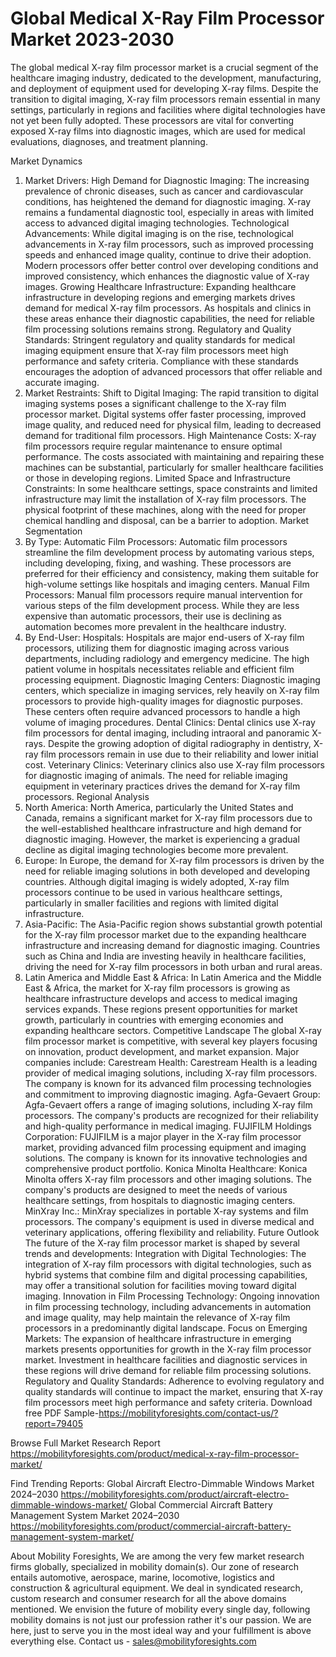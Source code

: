 # Global Medical X-Ray Film Processor Market 2023-2030
The global medical X-ray film processor market is a crucial segment of the healthcare imaging industry, dedicated to the development, manufacturing, and deployment of equipment used for developing X-ray films. Despite the transition to digital imaging, X-ray film processors remain essential in many settings, particularly in regions and facilities where digital technologies have not yet been fully adopted. These processors are vital for converting exposed X-ray films into diagnostic images, which are used for medical evaluations, diagnoses, and treatment planning.

Market Dynamics
1. Market Drivers:
High Demand for Diagnostic Imaging: The increasing prevalence of chronic diseases, such as cancer and cardiovascular conditions, has heightened the demand for diagnostic imaging. X-ray remains a fundamental diagnostic tool, especially in areas with limited access to advanced digital imaging technologies.
Technological Advancements: While digital imaging is on the rise, technological advancements in X-ray film processors, such as improved processing speeds and enhanced image quality, continue to drive their adoption. Modern processors offer better control over developing conditions and improved consistency, which enhances the diagnostic value of X-ray images.
Growing Healthcare Infrastructure: Expanding healthcare infrastructure in developing regions and emerging markets drives demand for medical X-ray film processors. As hospitals and clinics in these areas enhance their diagnostic capabilities, the need for reliable film processing solutions remains strong.
Regulatory and Quality Standards: Stringent regulatory and quality standards for medical imaging equipment ensure that X-ray film processors meet high performance and safety criteria. Compliance with these standards encourages the adoption of advanced processors that offer reliable and accurate imaging.
2. Market Restraints:
Shift to Digital Imaging: The rapid transition to digital imaging systems poses a significant challenge to the X-ray film processor market. Digital systems offer faster processing, improved image quality, and reduced need for physical film, leading to decreased demand for traditional film processors.
High Maintenance Costs: X-ray film processors require regular maintenance to ensure optimal performance. The costs associated with maintaining and repairing these machines can be substantial, particularly for smaller healthcare facilities or those in developing regions.
Limited Space and Infrastructure Constraints: In some healthcare settings, space constraints and limited infrastructure may limit the installation of X-ray film processors. The physical footprint of these machines, along with the need for proper chemical handling and disposal, can be a barrier to adoption.
Market Segmentation
1. By Type:
Automatic Film Processors: Automatic film processors streamline the film development process by automating various steps, including developing, fixing, and washing. These processors are preferred for their efficiency and consistency, making them suitable for high-volume settings like hospitals and imaging centers.
Manual Film Processors: Manual film processors require manual intervention for various steps of the film development process. While they are less expensive than automatic processors, their use is declining as automation becomes more prevalent in the healthcare industry.
2. By End-User:
Hospitals: Hospitals are major end-users of X-ray film processors, utilizing them for diagnostic imaging across various departments, including radiology and emergency medicine. The high patient volume in hospitals necessitates reliable and efficient film processing equipment.
Diagnostic Imaging Centers: Diagnostic imaging centers, which specialize in imaging services, rely heavily on X-ray film processors to provide high-quality images for diagnostic purposes. These centers often require advanced processors to handle a high volume of imaging procedures.
Dental Clinics: Dental clinics use X-ray film processors for dental imaging, including intraoral and panoramic X-rays. Despite the growing adoption of digital radiography in dentistry, X-ray film processors remain in use due to their reliability and lower initial cost.
Veterinary Clinics: Veterinary clinics also use X-ray film processors for diagnostic imaging of animals. The need for reliable imaging equipment in veterinary practices drives the demand for X-ray film processors.
Regional Analysis
1. North America:
North America, particularly the United States and Canada, remains a significant market for X-ray film processors due to the well-established healthcare infrastructure and high demand for diagnostic imaging. However, the market is experiencing a gradual decline as digital imaging technologies become more prevalent.
2. Europe:
In Europe, the demand for X-ray film processors is driven by the need for reliable imaging solutions in both developed and developing countries. Although digital imaging is widely adopted, X-ray film processors continue to be used in various healthcare settings, particularly in smaller facilities and regions with limited digital infrastructure.
3. Asia-Pacific:
The Asia-Pacific region shows substantial growth potential for the X-ray film processor market due to the expanding healthcare infrastructure and increasing demand for diagnostic imaging. Countries such as China and India are investing heavily in healthcare facilities, driving the need for X-ray film processors in both urban and rural areas.
4. Latin America and Middle East & Africa:
In Latin America and the Middle East & Africa, the market for X-ray film processors is growing as healthcare infrastructure develops and access to medical imaging services expands. These regions present opportunities for market growth, particularly in countries with emerging economies and expanding healthcare sectors.
Competitive Landscape
The global X-ray film processor market is competitive, with several key players focusing on innovation, product development, and market expansion. Major companies include:
Carestream Health: Carestream Health is a leading provider of medical imaging solutions, including X-ray film processors. The company is known for its advanced film processing technologies and commitment to improving diagnostic imaging.
Agfa-Gevaert Group: Agfa-Gevaert offers a range of imaging solutions, including X-ray film processors. The company's products are recognized for their reliability and high-quality performance in medical imaging.
FUJIFILM Holdings Corporation: FUJIFILM is a major player in the X-ray film processor market, providing advanced film processing equipment and imaging solutions. The company is known for its innovative technologies and comprehensive product portfolio.
Konica Minolta Healthcare: Konica Minolta offers X-ray film processors and other imaging solutions. The company's products are designed to meet the needs of various healthcare settings, from hospitals to diagnostic imaging centers.
MinXray Inc.: MinXray specializes in portable X-ray systems and film processors. The company's equipment is used in diverse medical and veterinary applications, offering flexibility and reliability.
Future Outlook
The future of the X-ray film processor market is shaped by several trends and developments:
Integration with Digital Technologies: The integration of X-ray film processors with digital technologies, such as hybrid systems that combine film and digital processing capabilities, may offer a transitional solution for facilities moving toward digital imaging.
Innovation in Film Processing Technology: Ongoing innovation in film processing technology, including advancements in automation and image quality, may help maintain the relevance of X-ray film processors in a predominantly digital landscape.
Focus on Emerging Markets: The expansion of healthcare infrastructure in emerging markets presents opportunities for growth in the X-ray film processor market. Investment in healthcare facilities and diagnostic services in these regions will drive demand for reliable film processing solutions.
Regulatory and Quality Standards: Adherence to evolving regulatory and quality standards will continue to impact the market, ensuring that X-ray film processors meet high performance and safety criteria.
Download free PDF Sample-https://mobilityforesights.com/contact-us/?report=79405



Browse Full Market Research Report https://mobilityforesights.com/product/medical-x-ray-film-processor-market/


Find Trending Reports:
Global Aircraft Electro-Dimmable Windows Market 2024–2030
https://mobilityforesights.com/product/aircraft-electro-dimmable-windows-market/
Global Commercial Aircraft Battery Management System Market 2024–2030
https://mobilityforesights.com/product/commercial-aircraft-battery-management-system-market/




About Mobility Foresights,
We are among the very few market research firms globally, specialized in mobility domain(s). Our zone of research entails automotive, aerospace, marine, locomotive, logistics and construction & agricultural equipment. We deal in syndicated research, custom research and consumer research for all the above domains mentioned.
We envision the future of mobility every single day, following mobility domains is not just our profession rather it's our passion. We are here, just to serve you in the most ideal way and your fulfillment is above everything else. Contact us -  sales@mobilityforesights.com 
